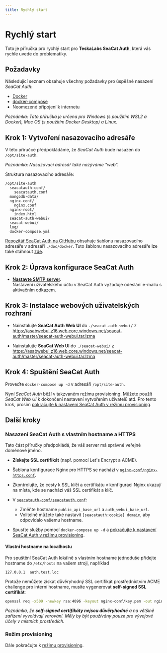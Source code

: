 ```yaml
---
title: Rychlý start
---
```


# Rychlý start

Toto je příručka pro rychlý start pro **TeskaLabs SeaCat Auth**, která vás rychle uvede do problematiky.


## Požadavky

Následující seznam obsahuje všechny požadavky pro úspěšné nasazení _SeaCat Auth_:

* [Docker](https://www.docker.com)
* [docker-compose](https://docs.docker.com/compose/)
* Neomezené připojení k internetu

_Poznámka: Tato příručka je určena pro Windows (s použitím WSL2 a Docker), Mac OS (s použitím Docker Desktop) a Linux._


## Krok 1: Vytvoření nasazovacího adresáře

V této příručce předpokládáme, že _SeaCat Auth_ bude nasazen do `/opt/site-auth`.

_Poznámka: Nasazovací adresář také nazýváme "web"._

Struktura nasazovacího adresáře:

```
/opt/site-auth
  seacatauth-conf/
    seacatauth.conf
  mongodb-data/
  nginx-conf/
    nginx.conf
  nginx-root/
    index.html
  seacat-auth-webui/
  seacat-webui/
  log/
  docker-compose.yml
```

[Repozitář SeaCat Auth na GitHubu](https://github.com/TeskaLabs/seacat-auth) obsahuje šablonu nasazovacího adresáře v adresáři `./doc/docker`.
Tuto šablonu nasazovacího adresáře lze také stáhnout [zde](https://nightly.link/TeskaLabs/seacat-auth/workflows/ci/main/seacat-auth-docker-starter.zip).


## Krok 2: Úprava konfigurace SeaCat Auth

  - **[Nastavte SMTP server](../config/mail-server).**  
    Nastavení uživatelského účtu v SeaCat Auth vyžaduje odeslání e-mailu s aktivačním odkazem.


## Krok 3: Instalace webových uživatelských rozhraní

- Nainstalujte **SeaCat Auth Web UI** do `./seacat-auth-webui/` z https://asabwebui.z16.web.core.windows.net/seacat-auth/master/seacat-auth-webui.tar.lzma 

- Nainstalujte **SeaCat Web UI** do `./seacat-webui/` z https://asabwebui.z16.web.core.windows.net/seacat-auth/master/seacat-auth-webui.tar.lzma 


## Krok 4: Spuštění SeaCat Auth

Proveďte `docker-compose up -d` v adresáři `/opt/site-auth`.

Nyní _SeaCat Auth_ běží v takzvaném režimu provisioning.
Můžete použít _SeaCat Web UI_ k dokončení nastavení vytvořením uživatelů atd.
Pro tento krok, prosím [pokračujte k nastavení SeaCat Auth v režimu provisioning](../config/provisioning).


## Další kroky

### Nasazení SeaCat Auth s vlastním hostname a HTTPS

Tato část příručky předpokládá, že váš server má správné veřejné doménové jméno.

- **Získejte SSL certifikát** (např. pomocí Let's Encrypt a ACME).

- Šablona konfigurace Nginx pro HTTPS se nachází v [`nginx-conf/nginx-https.conf`](https://github.com/TeskaLabs/seacat-auth/tree/main/doc/docker/nginx-conf/nginx-https.conf).

- Zkontrolujte, že cesty k SSL klíči a certifikátu v konfiguraci Nginx ukazují na místa, kde se nachází váš SSL certifikát a klíč.

- V [`seacatauth-conf/seacatauth.conf`](https://github.com/TeskaLabs/seacat-auth/tree/main/doc/docker/seacatauth-conf/seacatauth.conf):
  - Změňte hostname `public_api_base_url` a `auth_webui_base_url`.
  - Volitelně můžete také nastavit `[seacatauth:cookie] domain`, aby odpovídalo vašemu hostname.

- Spusťte služby pomocí `docker-compose up -d` a [pokračujte k nastavení SeaCat Auth v režimu provisioning](../config/provisioning).


#### Vlastní hostname na localhostu

Pro spuštění SeaCat Auth lokálně s vlastním hostname jednoduše přidejte hostname do `/etc/hosts` na vašem stroji, například

```
127.0.0.1  auth.test.loc
```

Protože nemůžete získat důvěryhodný SSL certifikát prostřednictvím ACME challenge pro interní hostname, 
musíte vygenerovat **self-signed SSL certifikát**:

```sh
openssl req -x509 -newkey rsa:4096 -keyout nginx-conf/key.pem -out nginx-conf/cert.pem -days 365 -nodes
```

*Poznámka, že **self-signed certifikáty nejsou důvěryhodné** a na většině zařízení vyvolávají varování.*
*Měly by být používány pouze pro vývojové účely v místních prostředích.*

### Režim provisioning

Dále pokračujte k [režimu provisioning](./provisioning.md).